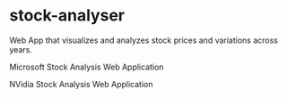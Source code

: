 # stock-analyser
Web App that visualizes and analyzes stock prices and variations across years.

Microsoft Stock Analysis Web Application

NVidia Stock Analysis Web Application

